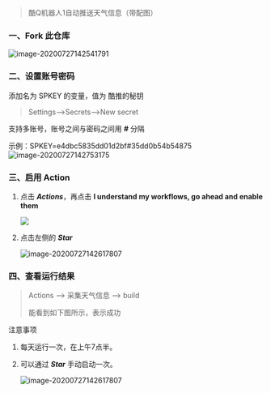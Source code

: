 > 酷Q机器人1自动推送天气信息（带配图）

### 一、Fork 此仓库
![image-20200727142541791](https://i.loli.net/2020/07/27/jK5H8FLvt7aBeYX.png)



### 二、设置账号密码
添加名为 SPKEY 的变量，值为 酷推的秘钥

> Settings-->Secrets-->New secret

支持多账号，账号之间与密码之间用 ***#*** 分隔

示例：SPKEY=e4dbc5835dd01d2bf#35dd0b54b54875
![image-20200727142753175](https://i.loli.net/2020/07/27/xjri3p4qdchaf2G.png)

### 三、启用 Action
1. 点击 ***Actions***，再点击 **I understand my workflows, go ahead and enable them**

   ![](https://i.loli.net/2020/07/27/pyQmdMHrOIz4x2f.png)

2. 点击左侧的 ***Star***

   ![image-20200727142617807](https://i.loli.net/2020/07/27/3cXnHYIbOxfQDZh.png)

### 四、查看运行结果
> Actions --> 采集天气信息 --> build
>
> 能看到如下图所示，表示成功

注意事项

1. 每天运行一次，在上午7点半。

2. 可以通过 ***Star*** 手动启动一次。

   ![image-20200727142617807](https://i.loli.net/2020/07/27/87oQeLJOlZvU3Ep.png)
